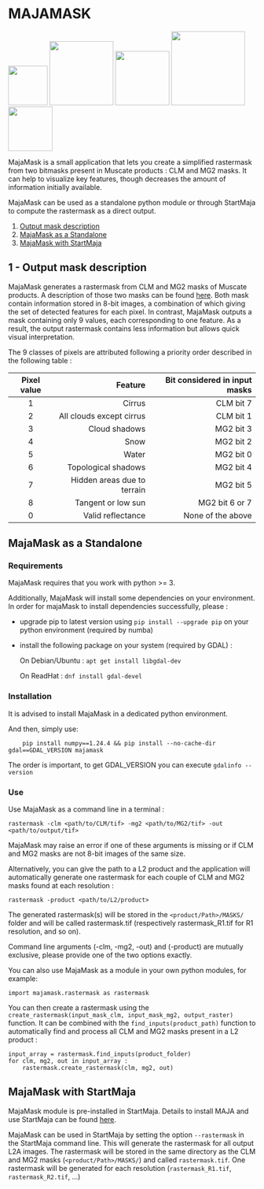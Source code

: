 

# MAJAMASK
<img  title="logo MAJA" src="https://labo.obs-mip.fr/wp-content-labo/uploads/sites/19/2015/11/logo_maja.png" alt="" width="80"  />  <img  title="logo CNES" src="https://labo.obs-mip.fr/wp-content-labo/uploads/sites/19/2015/03/Logo-CNES-horizontal-bleu-300-e1425986175723.png" alt="" width="130"  /> <img  title="logo CESBIO" src="https://labo.obs-mip.fr/wp-content-labo/uploads/sites/19/2012/12/logo_cesbio.png" alt="" width="110"  /> <img  title="logo CS GROUP - France" src="https://www.2isd.com/wp-content/uploads/2020/01/cs-group-squarelogo-1570645224076.png" alt="" width="150"  />  <img  title="logo DLR" src="https://labo.obs-mip.fr/wp-content-labo/uploads/sites/19/2015/11/logo_DLR.jpg" alt="" width="90"  />

MajaMask is a small application that lets you create a simplified rastermask from two bitmasks present in Muscate products : CLM and MG2 masks. It can help to visualize key features, though decreases the amount of information initially available.

MajaMask can be used as a standalone python module or through StartMaja to compute the rastermask as a direct output.

1. [Output mask description](#Description)
2. [MajaMask as a Standalone](#Standalone)
3. [MajaMask with StartMaja](#StartMaja)

<a name="Description"></a>
## 1 - Output mask description

MajaMask generates a rastermask from CLM and MG2 masks of Muscate products. A description of those two masks can be found [here](https://labo.obs-mip.fr/multitemp/sentinel-2/theias-sentinel-2-l2a-product-format/). Both mask contain information stored in 8-bit images, a combination of which giving the set of detected features for each pixel. In contrast, MajaMask outputs a mask containing only 9 values, each corresponding to one feature. As a result, the output rastermask contains less information but allows quick visual interpretation. 

The 9 classes of pixels are attributed following a priority order described in the following table :

| Pixel value | Feature | Bit considered in input masks |
| :--------: | --------: | --------: |
| 1   | Cirrus | CLM bit 7 |
| 2   | All clouds except cirrus | CLM bit 1 |
| 3   | Cloud shadows | MG2 bit 3 |
| 4   | Snow | MG2 bit 2 |
| 5   | Water | MG2 bit 0 |
| 6   | Topological shadows | MG2 bit 4 |
| 7   | Hidden areas due to terrain | MG2 bit 5 |
| 8   | Tangent or low sun | MG2 bit 6 or 7 |
| 0   | Valid reflectance | None of the above |

<a name="Standalone"></a>
## MajaMask as a Standalone

### Requirements

MajaMask requires that you work with python >= 3.

Additionally, MajaMask will install some dependencies on your environment. In order for majaMask to install dependencies successfully, please :
 - upgrade pip to latest version using `pip install --upgrade pip` on your python environment (required by numba)
 - install the following package on your system (required by GDAL) :

    On Debian/Ubuntu :
    `apt get install libgdal-dev`

    On ReadHat :
    `dnf install gdal-devel`

### Installation

It is advised to install MajaMask in a dedicated python environment.

And then, simply use:

```
    pip install numpy==1.24.4 && pip install --no-cache-dir gdal==GDAL_VERSION majamask
```
The order is important, to get GDAL_VERSION you can execute `gdalinfo --version`

### Use

Use MajaMask as a command line in a terminal :
```
rastermask -clm <path/to/CLM/tif> -mg2 <path/to/MG2/tif> -out <path/to/output/tif>
```

MajaMask may raise an error if one of these arguments is missing or if CLM and MG2 masks are not 8-bit images of the same size.

Alternatively, you can give the path to a L2 product and the application will automatically generate one rastermask for each couple of CLM and MG2 masks found at each resolution :  

```
rastermask -product <path/to/L2/product> 
```

The generated rastermask(s) will be stored in the `<product/Path>/MASKS/` folder and will be called rastermask.tif (respectively rastermask_R1.tif for R1 resolution, and so on).

Command line arguments (-clm, -mg2, -out) and (-product) are mutually exclusive, please provide one of the two options exactly.

You can also use MajaMask as a module in your own python modules, for example:
```
import majamask.rastermask as rastermask
```

You can then create a rastermask using the `create_rastermask(input_mask_clm, input_mask_mg2, output_raster)` function. It can be combined with the `find_inputs(product_path)` function to automatically find and process all CLM and MG2 masks present in a L2 product :

```
input_array = rastermask.find_inputs(product_folder)
for clm, mg2, out in input_array :
    rastermask.create_rastermask(clm, mg2, out)
```

<a name="StartMaja"></a>
## MajaMask with StartMaja

MajaMask module is pre-installed in StartMaja. Details to install MAJA and use StartMaja can be found [here](https://gitlab.orfeo-toolbox.org/maja/maja/-/blob/develop/README.md).

MajaMask can be used in StartMaja by setting the option `--rastermask` in the StartMaja command line. This will generate the rastermask for all output L2A images. The rastermask will be stored in the same directory as the CLM and MG2 masks (`<product/Path>/MASKS/`) and called `rastermask.tif`. One rastermask will be generated for each resolution (`rastermask_R1.tif`, `rastermask_R2.tif`, ...)


